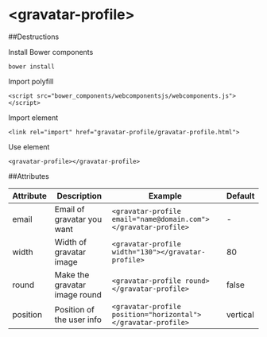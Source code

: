 &lt;gravatar-profile&gt;
============

##Destructions

Install Bower components
```
bower install
```

Import polyfill
```
<script src="bower_components/webcomponentsjs/webcomponents.js"></script>
```

Import element
```
<link rel="import" href="gravatar-profile/gravatar-profile.html">
```

Use element
```
<gravatar-profile></gravatar-profile>
```

##Attributes

| Attribute  | Description | Example  | Default  |
|---|---|---|---|
| email  | Email of gravatar you want | ```<gravatar-profile email="name@domain.com"></gravatar-profile>``` | - |
| width | Width of gravatar image | ```<gravatar-profile width="130"></gravatar-profile>``` | 80 |
| round | Make the gravatar image round | ```<gravatar-profile round></gravatar-profile>``` | false |
| position | Position of the user info | ```<gravatar-profile position="horizontal"></gravatar-profile>``` | vertical |

